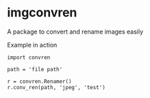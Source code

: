 # imgconvren
A package to convert and rename images easily

Example in action
```
import convren

path = 'file path'

r = convren.Renamer()
r.conv_ren(path, 'jpeg', 'test')
```
